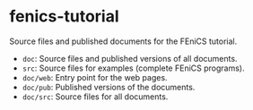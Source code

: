 # fenics-tutorial

Source files and published documents for the FEniCS tutorial.

 * `doc`: Source files and published versions of all documents.
 * `src`: Source files for examples (complete FEniCS programs).
 * `doc/web`: Entry point for the web pages.
 * `doc/pub`: Published versions of the documents.
 * `doc/src`: Source files for all documents.
